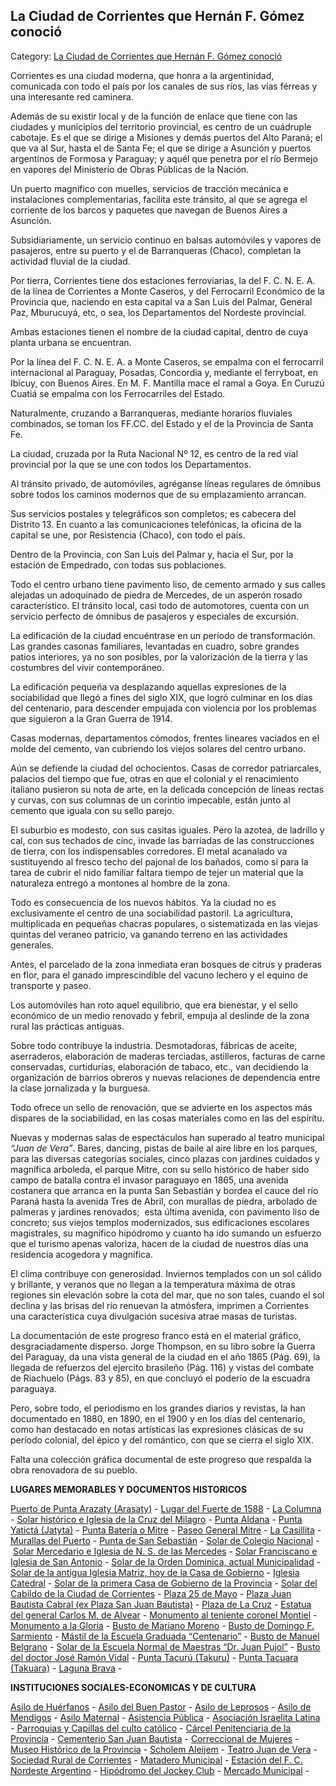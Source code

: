 ## La Ciudad de Corrientes que Hernán F. Gómez conoció

Category: [La Ciudad de Corrientes que Hernán F. Gómez conoció](http://descubrircorrientes.com.ar/2012/index.php/2030-geografia/9-geografia-politica/departamento-capital/division-politica-de-capital-municipios/municipio-corrientes/la-ciudad-en-la-historia-regional/la-ciudad-de-corrientes-que-hernan-f-gomez-conocio)

Corrientes es una ciudad moderna, que honra a la argentinidad, comunicada con todo el país por los canales de sus ríos, las vías férreas y una interesante red caminera.

Además de su existir local y de la función de enlace que tiene con las ciudades y municipios del territorio provincial, es centro de un cuádruple cabotaje. Es el que se dirige a Misiones y demás puertos del Alto Paraná; el que va al Sur, hasta el de Santa Fe; el que se dirige a Asunción y puertos argentinos de Formosa y Paraguay; y aquél que penetra por el río Bermejo en vapores del Ministerio de Obras Públicas de la Nación.

Un puerto magnífico con muelles, servicios de tracción mecánica e instalaciones complementarias, facilita este tránsito, al que se agrega el corriente de los barcos y paquetes que navegan de Buenos Aires a Asunción.

Subsidiariamente, un servicio continuo en balsas automóviles y vapores de pasajeros, entre su puerto y el de Barranqueras (Chaco), completan la actividad fluvial de la ciudad.

Por tierra, Corrientes tiene dos estaciones ferroviarias, la del F. C. N. E. A. de la línea de Corrientes a Monte Caseros, y del Ferrocarril Económico de la Provincia que, naciendo en esta capital va a San Luis del Palmar, General Paz, Mburucuyá, etc, o sea, los Departamentos del Nordeste provincial.

Ambas estaciones tienen el nombre de la ciudad capital, dentro de cuya planta urbana se encuentran.

Por la línea del F. C. N. E. A. a Monte Caseros, se empalma con el ferrocarril internacional al Paraguay, Posadas, Concordia y, mediante el ferryboat, en Ibicuy, con Buenos Aires. En M. F. Mantilla mace el ramal a Goya. En Curuzú Cuatiá se empalma con los Ferrocarriles del Estado.

Naturalmente, cruzando a Barranqueras, mediante horarios fluviales combinados, se toman los FF.CC. del Estado y el de la Provincia de Santa Fe.

La ciudad, cruzada por la Ruta Nacional Nº 12, es centro de la red vial provincial por la que se une con todos los Departamentos.

Al tránsito privado, de automóviles, agréganse líneas regulares de ómnibus sobre todos los caminos modernos que de su emplazamiento arrancan.

Sus servicios postales y telegráficos son completos; es cabecera del Distrito 13. En cuanto a las comunicaciones telefónicas, la oficina de la capital se une, por Resistencia (Chaco), con todo el país.

Dentro de la Provincia, con San Luis del Palmar y, hacia el Sur, por la estación de Empedrado, con todas sus poblaciones.

Todo el centro urbano tiene pavimento liso, de cemento armado y sus calles alejadas un adoquinado de piedra de Mercedes, de un asperón rosado característico. El tránsito local, casi todo de automotores, cuenta con un servicio perfecto de ómnibus de pasajeros y especiales de excursión.

La edificación de la ciudad encuéntrase en un período de transformación. Las grandes casonas familiares, levantadas en cuadro, sobre grandes patios interiores, ya no son posibles, por la valorización de la tierra y las costumbres del vivir contemporáneo.

La edificación pequeña va desplazando aquellas expresiones de la sociabilidad que llegó a fines del siglo XIX, que logró culminar en los días del centenario, para descender empujada con violencia por los problemas que siguieron a la Gran Guerra de 1914.

Casas modernas, departamentos cómodos, frentes lineares vaciados en el molde del cemento, van cubriendo los viejos solares del centro urbano.

Aún se defiende la ciudad del ochocientos. Casas de corredor patriarcales, palacios del tiempo que fue, otras en que el colonial y el renacimiento italiano pusieron su nota de arte, en la delicada concepción de líneas rectas y curvas, con sus columnas de un corintio impecable, están junto al cemento que iguala con su sello parejo.

El suburbio es modesto, con sus casitas iguales. Pero la azotea, de ladrillo y cal, con sus techados de cinc, invade las barriadas de las construcciones de tierra, con los indispensables corredores. El metal acanalado va sustituyendo al fresco techo del pajonal de los bañados, como si para la tarea de cubrir el nido familiar faltara tiempo de tejer un material que la naturaleza entregó a montones al hombre de la zona.

Todo es consecuencia de los nuevos hábitos. Ya la ciudad no es exclusivamente el centro de una sociabilidad pastoril. La agricultura, multiplicada en pequeñas chacras populares, o sistematizada en las viejas quintas del veraneo patricio, va ganando terreno en las actividades generales.

Antes, el parcelado de la zona inmediata eran bosques de citrus y praderas en flor, para el ganado imprescindible del vacuno lechero y el equino de transporte y paseo.

Los automóviles han roto aquel equilibrio, que era bienestar, y el sello económico de un medio renovado y febril, empuja al deslinde de la zona rural las prácticas antiguas.

Sobre todo contribuye la industria. Desmotadoras, fábricas de aceite, aserraderos, elaboración de maderas terciadas, astilleros, facturas de carne conservadas, curtidurías, elaboración de tabaco, etc., van decidiendo la organización de barrios obreros y nuevas relaciones de dependencia entre la clase jornalizada y la burguesa.

Todo ofrece un sello de renovación, que se advierte en los aspectos más dispares de la sociabilidad, en las cosas materiales como en las del espírítu.

Nuevas y modernas salas de espectáculos han superado al teatro municipal _“Juan de Vera”_. Bares, dancing, pistas de baile al aire libre en los parques, para las diversas categorías sociales, cinco plazas con jardines cuidados y magnífica arboleda, el parque Mitre, con su sello histórico de haber sido campo de batalla contra el invasor paraguayo en 1865, una avenida costanera que arranca en la punta San Sebastián y bordea el cauce del río Paraná hasta la avenida Tres de Abril, con murallas de piedra, arbolado de palmeras y jardines renovados;  esta última avenida, con pavimento liso de concreto; sus viejos templos modernizados, sus edificaciones escolares magistrales, su magnífico hipódromo y cuanto ha ido sumando un esfuerzo que el turismo apenas valoriza, hacen de la ciudad de nuestros días una residencia acogedora y magnífica.

El clima contribuye con generosidad. Inviernos templados con un sol cálido y brillante, y veranos que no llegan a la temperatura máxima de otras regiones sin elevación sobre la cota del mar, que no son tales, cuando el sol declina y las brisas del río renuevan la atmósfera, imprimen a Corrientes una característica cuya divulgación sucesiva atrae masas de turistas.

La documentación de este progreso franco está en el material gráfico, desgraciadamente disperso. Jorge Thompson, en su libro sobre la Guerra del Paraguay, da una vista general de la ciudad en el año 1865 (Pág. 69), la llegada de refuerzos del ejercito brasileño (Pág. 116) y vistas del combate de Riachuelo (Págs. 83 y 85), en que concluyó el poderío de la escuadra paraguaya.

Pero, sobre todo, el periodismo en los grandes diarios y revistas, la han documentado en 1880, en 1890, en el 1900 y en los días del centenario, como han destacado en notas artísticas las expresiones clásicas de su período colonial, del épico y del romántico, con que se cierra el siglo XIX.

Falta una colección gráfica documental de este progreso que respalda la obra renovadora de su pueblo.

**LUGARES MEMORABLES Y DOCUMENTOS HISTORICOS**

[Puerto de Punta Arazaty (Arasaty)](http://descubrircorrientes.com.ar/2012/index.php/2030-geografia/9-geografia-politica/departamento-capital/division-politica-de-capital-municipios/municipio-corrientes/la-ciudad-en-la-historia-regional/index.php?option=com_content&view=category&id=2042&Itemid=520) - [Lugar del Fuerte de 1588](http://descubrircorrientes.com.ar/2012/index.php/2030-geografia/9-geografia-politica/departamento-capital/division-politica-de-capital-municipios/municipio-corrientes/la-ciudad-en-la-historia-regional/index.php?option=com_content&view=category&id=2043&Itemid=520) - [La Columna](http://descubrircorrientes.com.ar/2012/index.php/2030-geografia/9-geografia-politica/departamento-capital/division-politica-de-capital-municipios/municipio-corrientes/la-ciudad-en-la-historia-regional/index.php?option=com_content&view=category&id=2044&Itemid=520) - [Solar histórico e Iglesia de la Cruz del Milagro](http://descubrircorrientes.com.ar/2012/index.php/2030-geografia/9-geografia-politica/departamento-capital/division-politica-de-capital-municipios/municipio-corrientes/la-ciudad-en-la-historia-regional/index.php?option=com_content&view=category&id=2045&Itemid=520) - [Punta Aldana](http://descubrircorrientes.com.ar/2012/index.php/2030-geografia/9-geografia-politica/departamento-capital/division-politica-de-capital-municipios/municipio-corrientes/la-ciudad-en-la-historia-regional/index.php?option=com_content&view=category&id=2046&Itemid=520) - [Punta Yatictá (Jatyta)](http://descubrircorrientes.com.ar/2012/index.php/2030-geografia/9-geografia-politica/departamento-capital/division-politica-de-capital-municipios/municipio-corrientes/la-ciudad-en-la-historia-regional/index.php?option=com_content&view=category&id=2047&Itemid=520) - [Punta Batería o Mitre](http://descubrircorrientes.com.ar/2012/index.php/2030-geografia/9-geografia-politica/departamento-capital/division-politica-de-capital-municipios/municipio-corrientes/la-ciudad-en-la-historia-regional/index.php?option=com_content&view=category&id=2048&Itemid=520) - [Paseo General Mitre](http://descubrircorrientes.com.ar/2012/index.php/2030-geografia/9-geografia-politica/departamento-capital/division-politica-de-capital-municipios/municipio-corrientes/la-ciudad-en-la-historia-regional/index.php?option=com_content&view=category&id=2049&Itemid=520) - [La Casillita](http://descubrircorrientes.com.ar/2012/index.php/2030-geografia/9-geografia-politica/departamento-capital/division-politica-de-capital-municipios/municipio-corrientes/la-ciudad-en-la-historia-regional/index.php?option=com_content&view=category&id=2050&Itemid=520) - [Murallas del Puerto](http://descubrircorrientes.com.ar/2012/index.php/2030-geografia/9-geografia-politica/departamento-capital/division-politica-de-capital-municipios/municipio-corrientes/la-ciudad-en-la-historia-regional/index.php?option=com_content&view=category&id=2051&Itemid=520) - [Punta de San Sebastián](http://descubrircorrientes.com.ar/2012/index.php/2030-geografia/9-geografia-politica/departamento-capital/division-politica-de-capital-municipios/municipio-corrientes/la-ciudad-en-la-historia-regional/index.php?option=com_content&view=category&id=2052&Itemid=520) - [Solar de Colegio Nacional](http://descubrircorrientes.com.ar/2012/index.php/2030-geografia/9-geografia-politica/departamento-capital/division-politica-de-capital-municipios/municipio-corrientes/la-ciudad-en-la-historia-regional/index.php?option=com_content&view=category&id=2053&Itemid=520) - [Solar Mercedario e Iglesia de N. S. de las Mercedes](http://descubrircorrientes.com.ar/2012/index.php/2030-geografia/9-geografia-politica/departamento-capital/division-politica-de-capital-municipios/municipio-corrientes/la-ciudad-en-la-historia-regional/index.php?option=com_content&view=category&id=2054&Itemid=520) - [Solar Franciscano e Iglesia de San Antonio](http://descubrircorrientes.com.ar/2012/index.php/2030-geografia/9-geografia-politica/departamento-capital/division-politica-de-capital-municipios/municipio-corrientes/la-ciudad-en-la-historia-regional/index.php?option=com_content&view=category&id=2060&Itemid=520) - [Solar de la Orden Dominica, actual Municipalidad](http://descubrircorrientes.com.ar/2012/index.php/2030-geografia/9-geografia-politica/departamento-capital/division-politica-de-capital-municipios/municipio-corrientes/la-ciudad-en-la-historia-regional/index.php?option=com_content&view=category&id=2061&Itemid=520) - [Solar de la antigua Iglesia Matriz, hoy de la Casa de Gobierno](http://descubrircorrientes.com.ar/2012/index.php/2030-geografia/9-geografia-politica/departamento-capital/division-politica-de-capital-municipios/municipio-corrientes/la-ciudad-en-la-historia-regional/index.php?option=com_content&view=category&id=2062&Itemid=520) - [Iglesia Catedral](http://descubrircorrientes.com.ar/2012/index.php/2030-geografia/9-geografia-politica/departamento-capital/division-politica-de-capital-municipios/municipio-corrientes/la-ciudad-en-la-historia-regional/index.php?option=com_content&view=category&id=2063&Itemid=520) - [Solar de la primera Casa de Gobierno de la Provincia](http://descubrircorrientes.com.ar/2012/index.php/2030-geografia/9-geografia-politica/departamento-capital/division-politica-de-capital-municipios/municipio-corrientes/la-ciudad-en-la-historia-regional/index.php?option=com_content&view=category&id=2064&Itemid=520) - [Solar del Cabildo de la Ciudad de Corrientes](http://descubrircorrientes.com.ar/2012/index.php/2030-geografia/9-geografia-politica/departamento-capital/division-politica-de-capital-municipios/municipio-corrientes/la-ciudad-en-la-historia-regional/index.php?option=com_content&view=category&id=2065&Itemid=520) - [Plaza 25 de Mayo](http://descubrircorrientes.com.ar/2012/index.php/2030-geografia/9-geografia-politica/departamento-capital/division-politica-de-capital-municipios/municipio-corrientes/la-ciudad-en-la-historia-regional/index.php?option=com_content&view=category&id=2066&Itemid=520) - [Plaza Juan Bautista Cabral (ex Plaza San Juan Bautista)](http://descubrircorrientes.com.ar/2012/index.php/2030-geografia/9-geografia-politica/departamento-capital/division-politica-de-capital-municipios/municipio-corrientes/la-ciudad-en-la-historia-regional/index.php?option=com_content&view=category&id=2067&Itemid=520) - [Plaza de La Cruz](http://descubrircorrientes.com.ar/2012/index.php/2030-geografia/9-geografia-politica/departamento-capital/division-politica-de-capital-municipios/municipio-corrientes/la-ciudad-en-la-historia-regional/index.php?option=com_content&view=category&id=2068&Itemid=520) - [Estatua del general Carlos M. de Alvear](http://descubrircorrientes.com.ar/2012/index.php/2030-geografia/9-geografia-politica/departamento-capital/division-politica-de-capital-municipios/municipio-corrientes/la-ciudad-en-la-historia-regional/index.php?option=com_content&view=category&id=2069&Itemid=520) - [Monumento al teniente coronel Montiel](http://descubrircorrientes.com.ar/2012/index.php/2030-geografia/9-geografia-politica/departamento-capital/division-politica-de-capital-municipios/municipio-corrientes/la-ciudad-en-la-historia-regional/index.php?option=com_content&view=category&id=2070&Itemid=520) - [Monumento a la Gloria](http://descubrircorrientes.com.ar/2012/index.php/2030-geografia/9-geografia-politica/departamento-capital/division-politica-de-capital-municipios/municipio-corrientes/la-ciudad-en-la-historia-regional/index.php?option=com_content&view=category&id=2071&Itemid=520) - [Busto de Mariano Moreno](http://descubrircorrientes.com.ar/2012/index.php/2030-geografia/9-geografia-politica/departamento-capital/division-politica-de-capital-municipios/municipio-corrientes/la-ciudad-en-la-historia-regional/index.php?option=com_content&view=category&id=2072&Itemid=520) - [Busto de Domingo F. Sarmiento](http://descubrircorrientes.com.ar/2012/index.php/2030-geografia/9-geografia-politica/departamento-capital/division-politica-de-capital-municipios/municipio-corrientes/la-ciudad-en-la-historia-regional/index.php?option=com_content&view=category&id=2073&Itemid=520) - [Mástil de la Escuela Graduada “Centenario”](http://descubrircorrientes.com.ar/2012/index.php/2030-geografia/9-geografia-politica/departamento-capital/division-politica-de-capital-municipios/municipio-corrientes/la-ciudad-en-la-historia-regional/index.php?option=com_content&view=category&id=2074&Itemid=520) - [Busto de Manuel Belgrano](http://descubrircorrientes.com.ar/2012/index.php/2030-geografia/9-geografia-politica/departamento-capital/division-politica-de-capital-municipios/municipio-corrientes/la-ciudad-en-la-historia-regional/index.php?option=com_content&view=category&id=2075&Itemid=520) - [Solar de la Escuela Normal de Maestras “Dr. Juan Pujol”](http://descubrircorrientes.com.ar/2012/index.php/2030-geografia/9-geografia-politica/departamento-capital/division-politica-de-capital-municipios/municipio-corrientes/la-ciudad-en-la-historia-regional/index.php?option=com_content&view=category&id=2076&Itemid=520) - [Busto del doctor José Ramón Vidal](http://descubrircorrientes.com.ar/2012/index.php/2030-geografia/9-geografia-politica/departamento-capital/division-politica-de-capital-municipios/municipio-corrientes/la-ciudad-en-la-historia-regional/index.php?option=com_content&view=category&id=2077&Itemid=520) - [Punta Tacurú (Takuru)](http://descubrircorrientes.com.ar/2012/index.php/2030-geografia/9-geografia-politica/departamento-capital/division-politica-de-capital-municipios/municipio-corrientes/la-ciudad-en-la-historia-regional/index.php?option=com_content&view=category&id=2078&Itemid=520) - [Punta Tacuara (Takuara)](http://descubrircorrientes.com.ar/2012/index.php/2030-geografia/9-geografia-politica/departamento-capital/division-politica-de-capital-municipios/municipio-corrientes/la-ciudad-en-la-historia-regional/index.php?option=com_content&view=category&id=2079&Itemid=520) - [Laguna Brava](http://descubrircorrientes.com.ar/2012/index.php/2030-geografia/9-geografia-politica/departamento-capital/division-politica-de-capital-municipios/municipio-corrientes/la-ciudad-en-la-historia-regional/index.php?option=com_content&view=category&id=2080&Itemid=520) -

**INSTITUCIONES SOCIALES-ECONOMICAS Y DE CULTURA**

[Asilo de Huérfanos](http://descubrircorrientes.com.ar/2012/index.php/2030-geografia/9-geografia-politica/departamento-capital/division-politica-de-capital-municipios/municipio-corrientes/la-ciudad-en-la-historia-regional/index.php?option=com_content&view=category&id=2084&Itemid=520) - [Asilo del Buen Pastor](http://descubrircorrientes.com.ar/2012/index.php/2030-geografia/9-geografia-politica/departamento-capital/division-politica-de-capital-municipios/municipio-corrientes/la-ciudad-en-la-historia-regional/index.php?option=com_content&view=category&id=2085&Itemid=520) - [Asilo de Leprosos](http://descubrircorrientes.com.ar/2012/index.php/2030-geografia/9-geografia-politica/departamento-capital/division-politica-de-capital-municipios/municipio-corrientes/la-ciudad-en-la-historia-regional/index.php?option=com_content&view=category&id=2086&Itemid=520) - [Asilo de Mendigos](http://descubrircorrientes.com.ar/2012/index.php/2030-geografia/9-geografia-politica/departamento-capital/division-politica-de-capital-municipios/municipio-corrientes/la-ciudad-en-la-historia-regional/index.php?option=com_content&view=category&id=2087&Itemid=520) - [Asilo Maternal](http://descubrircorrientes.com.ar/2012/index.php/2030-geografia/9-geografia-politica/departamento-capital/division-politica-de-capital-municipios/municipio-corrientes/la-ciudad-en-la-historia-regional/index.php?option=com_content&view=category&id=2089&Itemid=520) - [Asistencia Pública](http://descubrircorrientes.com.ar/2012/index.php/2030-geografia/9-geografia-politica/departamento-capital/division-politica-de-capital-municipios/municipio-corrientes/la-ciudad-en-la-historia-regional/index.php?option=com_content&view=category&id=2090&Itemid=520) - [Asociación Israelita Latina](http://descubrircorrientes.com.ar/2012/index.php/2030-geografia/9-geografia-politica/departamento-capital/division-politica-de-capital-municipios/municipio-corrientes/la-ciudad-en-la-historia-regional/index.php?option=com_content&view=category&id=2091&Itemid=520) - [Parroquias y Capillas del culto católico](http://descubrircorrientes.com.ar/2012/index.php/2030-geografia/9-geografia-politica/departamento-capital/division-politica-de-capital-municipios/municipio-corrientes/la-ciudad-en-la-historia-regional/index.php?option=com_content&view=category&id=2092&Itemid=520) - [Cárcel Penitenciaria de la Provincia](http://descubrircorrientes.com.ar/2012/index.php/2030-geografia/9-geografia-politica/departamento-capital/division-politica-de-capital-municipios/municipio-corrientes/la-ciudad-en-la-historia-regional/index.php?option=com_content&view=category&id=2101&Itemid=520) - [Cementerio San Juan Bautista](http://descubrircorrientes.com.ar/2012/index.php/2030-geografia/9-geografia-politica/departamento-capital/division-politica-de-capital-municipios/municipio-corrientes/la-ciudad-en-la-historia-regional/index.php?option=com_content&view=category&id=2102&Itemid=520) - [Correccional de Mujeres](http://descubrircorrientes.com.ar/2012/index.php/2030-geografia/9-geografia-politica/departamento-capital/division-politica-de-capital-municipios/municipio-corrientes/la-ciudad-en-la-historia-regional/index.php?option=com_content&view=category&id=2107&Itemid=520) - [Museo Histórico de la Provincia](http://descubrircorrientes.com.ar/2012/index.php/2030-geografia/9-geografia-politica/departamento-capital/division-politica-de-capital-municipios/municipio-corrientes/la-ciudad-en-la-historia-regional/index.php?option=com_content&view=category&id=2162&Itemid=520) - [Scholem Aleijem](http://descubrircorrientes.com.ar/2012/index.php/2030-geografia/9-geografia-politica/departamento-capital/division-politica-de-capital-municipios/municipio-corrientes/la-ciudad-en-la-historia-regional/index.php?option=com_content&view=category&id=2164&Itemid=520) - [Teatro Juan de Vera](http://descubrircorrientes.com.ar/2012/index.php/2030-geografia/9-geografia-politica/departamento-capital/division-politica-de-capital-municipios/municipio-corrientes/la-ciudad-en-la-historia-regional/index.php?option=com_content&view=category&id=2165&Itemid=520) - [Sociedad Rural de Corrientes](http://descubrircorrientes.com.ar/2012/index.php/2030-geografia/9-geografia-politica/departamento-capital/division-politica-de-capital-municipios/municipio-corrientes/la-ciudad-en-la-historia-regional/index.php?option=com_content&view=category&id=2680&Itemid=520) - [Matadero Municipal](http://descubrircorrientes.com.ar/2012/index.php/2030-geografia/9-geografia-politica/departamento-capital/division-politica-de-capital-municipios/municipio-corrientes/la-ciudad-en-la-historia-regional/index.php?option=com_content&view=category&id=2160&Itemid=520) - [Estación del F. C. Nordeste Argentino](http://descubrircorrientes.com.ar/2012/index.php/2030-geografia/9-geografia-politica/departamento-capital/division-politica-de-capital-municipios/municipio-corrientes/la-ciudad-en-la-historia-regional/index.php?option=com_content&view=category&id=2129&Itemid=520) - [Hipódromo del Jockey Club](http://descubrircorrientes.com.ar/2012/index.php/2030-geografia/9-geografia-politica/departamento-capital/division-politica-de-capital-municipios/municipio-corrientes/la-ciudad-en-la-historia-regional/index.php?option=com_content&view=category&id=2130&Itemid=520) - [Mercado Municipal](http://descubrircorrientes.com.ar/2012/index.php/2030-geografia/9-geografia-politica/departamento-capital/division-politica-de-capital-municipios/municipio-corrientes/la-ciudad-en-la-historia-regional/index.php?option=com_content&view=category&id=2161&Itemid=520) -